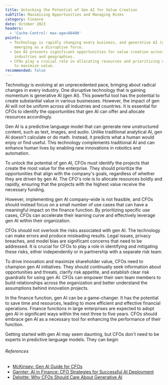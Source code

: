 ```yaml
---
title: Unlocking the Potential of Gen AI for Value Creation
subTitle: Maximizing Opportunities and Managing Risks
category: Finance
date: October 2023
headers:
  - 'Cache-Control: max-age=86400'
points:
  - Technology is rapidly changing every business, and generative AI (gen AI) is
    emerging as a disruptive force.
  - Gen AI presents significant opportunities for value creation across
    industries and geographies.
  - CFOs play a crucial role in allocating resources and prioritizing use cases
    to maximize value.
recommended: false
---
```


Technology is evolving at an unprecedented pace, bringing about radical changes
in every industry. One disruptive technology that is gaining momentum is
generative AI (gen AI). This powerful tool has the potential to create
substantial value in various businesses. However, the impact of gen AI will not
be uniform across all industries and countries. It is essential for CFOs to
identify the opportunities that gen AI can offer and allocate resources
accordingly.

Gen AI is a predictive language model that can generate new unstructured
content, such as text, images, and audio. Unlike traditional analytical AI, gen
AI doesn't calculate or do math. Instead, it predicts what a human would enjoy
or find useful. This technology complements traditional AI and can enhance human
lives by enabling new innovations in robotics and automation.

To unlock the potential of gen AI, CFOs must identify the projects that create
the most value for the enterprise. They should prioritize the opportunities that
align with the company's goals, regardless of whether they are driven by gen AI.
The CFO's role is to allocate resources boldly and rapidly, ensuring that the
projects with the highest value receive the necessary funding.

However, implementing gen AI company-wide is not feasible, and CFOs should
instead focus on a small number of use cases that can have a meaningful impact
on the finance function. By prioritizing specific use cases, CFOs can accelerate
their learning curve and effectively leverage gen AI within their organization.

CFOs should not overlook the risks associated with gen AI. The technology can
make errors and produce misleading results. Legal issues, privacy breaches, and
model bias are significant concerns that need to be addressed. It is crucial for
CFOs to play a role in identifying and mitigating these risks, either
independently or in partnership with a separate risk team.

To drive innovation and maximize shareholder value, CFOs need to champion gen AI
initiatives. They should continually seek information about opportunities and
threats, clarify risk appetite, and establish clear risk guardrails for using
gen AI. CFOs can empower their own team members to build relationships across
the organization and better understand the assumptions behind innovation
projects.

In the finance function, gen AI can be a game-changer. It has the potential to
save time and resources, leading to more efficient and effective financial
operations. Finance functions in large enterprises are expected to adopt gen AI
in significant ways within the next three to five years. CFOs should embrace gen
AI as a necessary tool for enhancing the performance of their function.

Getting started with gen AI may seem daunting, but CFOs don't need to be experts
in predictive language models. They can begin

###### References

- [McKinsey: Gen AI Guide for CFOs](https://www.mckinsey.com/capabilities/strategy-and-corporate-finance/our-insights/gen-ai-a-guide-for-cfos)
- [Garnter: AI in Finance: CFO Strategies for Successful AI Deployment](https://www.gartner.com/en/finance/topics/finance-ai)
- [Deloitte: Why CFOs Should Care About Generative AI](https://www2.deloitte.com/us/en/blog/business-operations-room-blog/2023/why-cfos-should-care-about-generative-ai.html)

